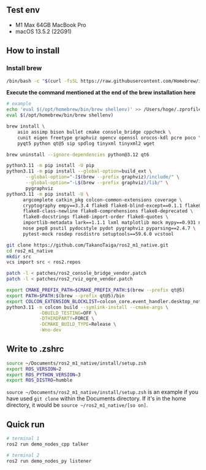 ## Test env

- M1 Max 64GB MacBook Pro
- macOS 13.5.2 (22G91)

## How to install

### Install brew

```bash
/bin/bash -c "$(curl -fsSL https://raw.githubusercontent.com/Homebrew/install/HEAD/install.sh)"
```

**Execute the command mentioned at the end of the brew installation here**

```bash
# example
echo 'eval $(/opt/homebrew/bin/brew shellenv)' >> /Users/hoge/.zprofile
eval $(/opt/homebrew/bin/brew shellenv)
```

```bash
brew install \
    asio assimp bison bullet cmake console_bridge cppcheck \
    cunit eigen freetype graphviz opencv openssl orocos-kdl pcre poco \
    pyqt5 python qt@5 sip spdlog tinyxml tinyxml2 wget
```

```bash
brew uninstall --ignore-dependencies python@3.12 qt6
```

```bash
python3.11 -m pip install -U pip
python3.11 -m pip install --global-option=build_ext \
       --global-option="-I$(brew --prefix graphviz)/include/" \
       --global-option="-L$(brew --prefix graphviz)/lib/" \
       pygraphviz
python3.11 -m pip install -U \
      argcomplete catkin_pkg colcon-common-extensions coverage \
      cryptography empy==3.3.4 flake8 flake8-blind-except==0.1.1 flake8-builtins \
      flake8-class-newline flake8-comprehensions flake8-deprecated \
      flake8-docstrings flake8-import-order flake8-quotes \
      importlib-metadata lark==1.1.1 lxml matplotlib mock mypy==0.931 netifaces \
      nose pep8 psutil pydocstyle pydot pygraphviz pyparsing==2.4.7 \
      pytest-mock rosdep rosdistro setuptools==59.6.0 vcstool
```

```bash
git clone https://github.com/TakanoTaiga/ros2_m1_native.git
cd ros2_m1_native
mkdir src
vcs import src < ros2.repos
```

```bash
patch -l < patches/ros2_console_bridge_vendor.patch
patch -l < patches/ros2_rviz_ogre_vendor.patch
```

```bash
export CMAKE_PREFIX_PATH=$CMAKE_PREFIX_PATH:$(brew --prefix qt@5)
export PATH=$PATH:$(brew --prefix qt@5)/bin
export COLCON_EXTENSION_BLOCKLIST=colcon_core.event_handler.desktop_notification
python3.11 -m colcon build --symlink-install --cmake-args \
            -DBUILD_TESTING=OFF \
            -DTHIRDPARTY=FORCE \
            -DCMAKE_BUILD_TYPE=Release \
            -Wno-dev
```

## Write to .zshrc

```bash
source ~/Documents/ros2_m1_native/install/setup.zsh
export ROS_VERSION=2
export ROS_PYTHON_VERSION=3
export ROS_DISTRO=humble
```

`source ~/Documents/ros2_m1_native/install/setup.zsh` is an example if you have used `git clone` within the Documents directory. If it's in the home directory, it would be `source ~/ros2_m1_native/[so on]`.

## Quick run

```bash
# terminal 1
ros2 run demo_nodes_cpp talker
```

```bash
# terminal 2
ros2 run demo_nodes_py listener
```
